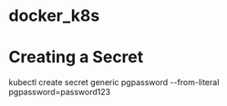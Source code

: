 # docker_k8s

# Creating a Secret
kubectl create secret generic pgpassword --from-literal pgpassword=password123

